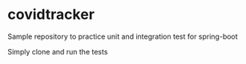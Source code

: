 # covidtracker
Sample repository to practice unit and integration test for spring-boot 

Simply clone and run the tests

